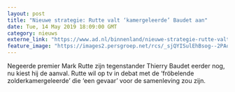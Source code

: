 ```yaml
---
layout: post
title: "Nieuwe strategie: Rutte valt ‘kamergeleerde’ Baudet aan"
date: Tue, 14 May 2019 18:09:00 GMT
category: nieuws
externe_link: "https://www.ad.nl/binnenland/nieuwe-strategie-rutte-valt-kamergeleerde-baudet-aan~a78873b7/"
feature_image: "https://images2.persgroep.net/rcs/_sjQYISulEhBsog--2PAoJcmWGE/diocontent/148375202/_fitwidth/400/?appId=21791a8992982cd8da851550a453bd7f&quality=0.7"
---
```


Negeerde premier Mark Rutte zijn tegenstander Thierry Baudet eerder nog, nu kiest hij de aanval. Rutte wil op tv in debat met de ‘fröbelende zolderkamergeleerde’ die ‘een gevaar’ voor de samenleving zou zijn.
